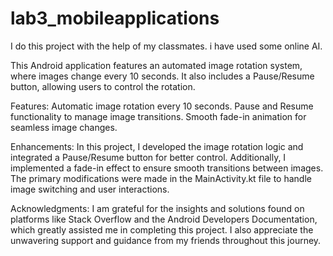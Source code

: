 # lab3_mobileapplications

I do this project with the help of my classmates. i have used some online AI.

This Android application features an automated image rotation system, where images change every 10 seconds. It also includes a Pause/Resume button, allowing users to control the rotation.

Features:
Automatic image rotation every 10 seconds.
Pause and Resume functionality to manage image transitions.
Smooth fade-in animation for seamless image changes.

Enhancements:
In this project, I developed the image rotation logic and integrated a Pause/Resume button for better control. Additionally, I implemented a fade-in effect to ensure smooth transitions between images. The primary modifications were made in the MainActivity.kt file to handle image switching and user interactions.

Acknowledgments:
I am grateful for the insights and solutions found on platforms like Stack Overflow and the Android Developers Documentation, which greatly assisted me in completing this project. I also appreciate the unwavering support and guidance from my friends throughout this journey.
